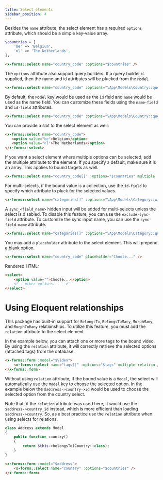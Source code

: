 ```yaml
---
title: Select elements
sidebar_position: 4
---
```


Besides the `name` attribute, the select element has a required `options` attribute, which should be a simple key-value array.

```php
$countries = [
    'be' => 'Belgium',
    'nl' => 'The Netherlands',
];
```

```html
<x-forms::select name="country_code" :options="$countries" />
```

The `options` attribute also support query builders. If a query builder is supplied, then the name and id attributes will be plucked from the `Model`.

```html
<x-forms::select name="country_code" :options="\App\Models\Country::query()" />
```

By default, the `Model` key would be used as the `id` field and `name` would be used as the name field.
You can customize these fields using the `name-field` and `id-field` attributes.

```html
<x-forms::select name="country_code" :options="\App\Models\Country::query()" name-field="formatted_name" id-field="code" />
```

You can provide a slot to the select element as well:

```html
<x-forms::select name="country_code">
   <option value="be">Belgium</option>
   <option value="nl">The Netherlands</option>
</x-forms::select>
```

If you want a select element where multiple options can be selected, add the multiple attribute to the element. If you specify a default, make sure it is an array. This applies to bound targets as well.

```html
<x-forms::select name="country_code[]" :options="$countries" multiple :default="['be', 'nl']" />
```

For multi-selects, if the bound value is a collection, use the `id-field` to specify which attribute to pluck for the selected values.

```html
<x-forms::select name="categories[]" :options="\App\Models\Category::withDepth()->inDefaultOrder()" name-field="depth_name" id-field="id" />
```

A `sync_<field_name>` hidden input will be added for multi-selects unless the select is disabled. To disable this feature, you can use the `exclude-sync-field` attribute. To customize the sync input name, you can use the `sync-field-name` attribute.

```html
<x-forms::select name="categories[]" :options="\App\Models\Category::query()" sync-field-name="sync_categories" :exclude-sync-field="false" />
```

You may add a `placeholder` attribute to the select element. This will prepend a blank option.

```html
<x-forms::select name="country_code" placeholder="Choose..." />
```

Rendered HTML:

```html
<select>
    <option value="">Choose...</option>
    <!-- other options... -->
</select>
```

# Using Eloquent relationships

This package has built-in support for `BelongsTo`, `BelongsToMany`, `MorphMany`, and `MorphToMany` relationships. To utilize this feature, you must add the `relation` attribute to the select element.

In the example below, you can attach one or more tags to the bound video. By using the `relation` attribute, it will correctly retrieve the selected options (attached tags) from the database.

```html
<x-forms::form :model="$video">
    <x-forms::select name="tags[]" :options="$tags" multiple relation />
</x-forms::form>
```

Without using `relation` attribute, if the bound value is a `Model`, the select will automatically use the `Model` key to choose the selected option.
In the example below the `$address->country->id` would be used to choose the selected option from the country select.

Note that, if the `relation` attribute was used here, it would use the `$address->country_id` instead, which is more efficient than loading `$address->country`.
So, as a best practice use the `relation` attribute when using selects for relations.

```php
class Address extends Model
{
    public function country()
    {
        return $this->belongsTo(Country::class);
    }
}
```

```html
<x-forms::form :model="$address">
    <x-forms::select name="country" :options="$countries" />
</x-forms::form>
```
